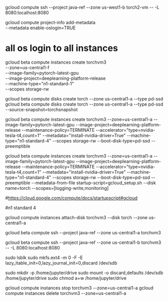 
gcloud compute ssh --project java-ref --zone us-west1-b torch2-vm -- -L 8080:localhost:8080

gcloud compute project-info add-metadata \
    --metadata enable-oslogin=TRUE
# all os login to all instances

gcloud beta compute instances create torchvm3 \
  --zone=us-central1-f \
  --image-family=pytorch-latest-gpu \
  --image-project=deeplearning-platform-release \
  --machine-type="n1-standard-1" \
  --scopes storage-rw

gcloud beta compute disks create torch --zone us-central1-a --type pd-ssd
gcloud beta compute disks create torch --zone us-central1-a --type pd-ssd --source-snapshot=torchsnapshot

gcloud beta compute instances create torchvm3 --zone=us-central1-a --image-family=pytorch-latest-gpu --image-project=deeplearning-platform-release --maintenance-policy=TERMINATE --accelerator="type=nvidia-tesla-t4,count=1" --metadata="install-nvidia-driver=True" --machine-type="n1-standard-4" --scopes storage-rw --boot-disk-type=pd-ssd --preemptible

gcloud beta compute instances create torchvm3 --zone=us-central1-a --image-family=pytorch-latest-gpu --image-project=deeplearning-platform-release --maintenance-policy=TERMINATE --accelerator="type=nvidia-tesla-t4,count=1" --metadata="install-nvidia-driver=True" --machine-type="n1-standard-4" --scopes storage-rw --boot-disk-type=pd-ssd --preemptible --metadata-from-file startup-script=gcloud_setup.sh --disk name=torch --scopes=[logging-write,monitoring]


#https://cloud.google.com/compute/docs/startupscript#gcloud

#n1 standard 4 



gcloud compute instances attach-disk torchvm3 --disk torch --zone us-central1-a

gcloud beta compute ssh --project java-ref --zone us-central1-a torchvm3

gcloud beta compute ssh --project java-ref --zone us-central1-b torchvm3 -- -L 8080:localhost:8080

sudo lsblk
sudo mkfs.ext4 -m 0 -F -E lazy_itable_init=0,lazy_journal_init=0,discard /dev/sdb



sudo mkdir -p /home/jupyter/drive
sudo mount -o discard,defaults /dev/sdb /home/jupyter/drive
sudo chmod a+w /home/jupyter/drive

gcloud compute instances stop torchvm3 --zone=us-central1-a
gcloud compute instances delete torchvm3 --zone=us-central1-a
